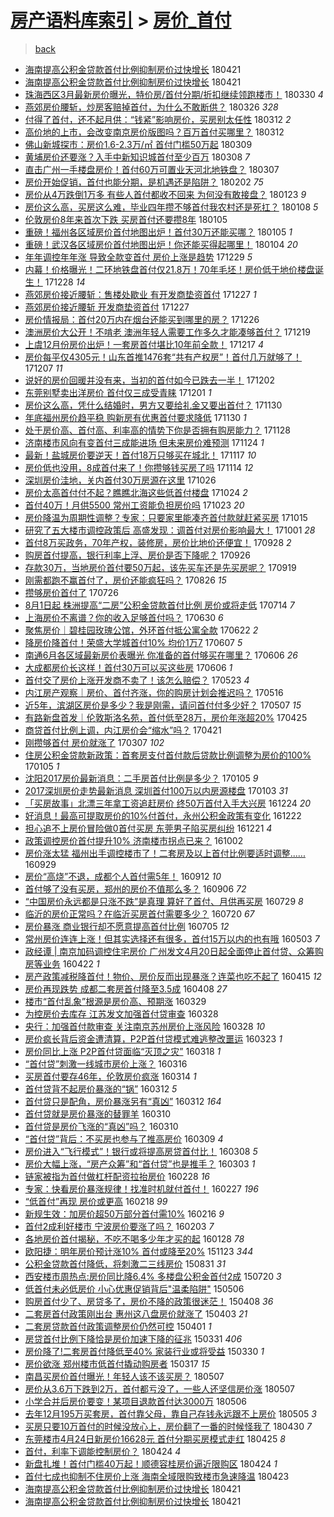 [房产语料库索引](../../README.md)  > [房价_首付](房价_首付.md)
====
> [back](../README.md)

- [海南提高公积金贷款首付比例抑制房价过快增长](http://jkwz.applinzi.com/ittc/7094374146521957386.html#%E6%B5%B7%E5%8D%97%E6%8F%90%E9%AB%98%E5%85%AC%E7%A7%AF%E9%87%91%E8%B4%B7%E6%AC%BE%E9%A6%96%E4%BB%98%E6%AF%94%E4%BE%8B%E6%8A%91%E5%88%B6%E6%88%BF%E4%BB%B7%E8%BF%87%E5%BF%AB%E5%A2%9E%E9%95%BF) 180421  
- [海南提高公积金贷款首付比例抑制房价过快增长](http://jkwz.applinzi.com/ittc/7094337103041397766.html#%E6%B5%B7%E5%8D%97%E6%8F%90%E9%AB%98%E5%85%AC%E7%A7%AF%E9%87%91%E8%B4%B7%E6%AC%BE%E9%A6%96%E4%BB%98%E6%AF%94%E4%BE%8B%E6%8A%91%E5%88%B6%E6%88%BF%E4%BB%B7%E8%BF%87%E5%BF%AB%E5%A2%9E%E9%95%BF) 180421  
- [珠海西区3月最新房价曝光，特价房/首付分期/折扣继续领跑楼市！](http://jkwz.applinzi.com/ittc/7086250944230851590.html#%E7%8F%A0%E6%B5%B7%E8%A5%BF%E5%8C%BA3%E6%9C%88%E6%9C%80%E6%96%B0%E6%88%BF%E4%BB%B7%E6%9B%9D%E5%85%89%EF%BC%8C%E7%89%B9%E4%BB%B7%E6%88%BF%2F%E9%A6%96%E4%BB%98%E5%88%86%E6%9C%9F%2F%E6%8A%98%E6%89%A3%E7%BB%A7%E7%BB%AD%E9%A2%86%E8%B7%91%E6%A5%BC%E5%B8%82%EF%BC%81) 180330 *4* 
- [燕郊房价腰斩，炒房客赔掉首付，为什么不敢断供？](http://jkwz.applinzi.com/ittc/7084853638591939600.html#%E7%87%95%E9%83%8A%E6%88%BF%E4%BB%B7%E8%85%B0%E6%96%A9%EF%BC%8C%E7%82%92%E6%88%BF%E5%AE%A2%E8%B5%94%E6%8E%89%E9%A6%96%E4%BB%98%EF%BC%8C%E4%B8%BA%E4%BB%80%E4%B9%88%E4%B8%8D%E6%95%A2%E6%96%AD%E4%BE%9B%EF%BC%9F) 180326 *328* 
- [付得了首付，还不起月供：“钱紧”影响房价，买房别太任性](http://jkwz.applinzi.com/ittc/7079702403933013002.html#%E4%BB%98%E5%BE%97%E4%BA%86%E9%A6%96%E4%BB%98%EF%BC%8C%E8%BF%98%E4%B8%8D%E8%B5%B7%E6%9C%88%E4%BE%9B%EF%BC%9A%E2%80%9C%E9%92%B1%E7%B4%A7%E2%80%9D%E5%BD%B1%E5%93%8D%E6%88%BF%E4%BB%B7%EF%BC%8C%E4%B9%B0%E6%88%BF%E5%88%AB%E5%A4%AA%E4%BB%BB%E6%80%A7) 180312 *2* 
- [高价地的上市，会改变南京房价版图吗？百万首付买哪里？](http://jkwz.applinzi.com/ittc/7079513801722692625.html#%E9%AB%98%E4%BB%B7%E5%9C%B0%E7%9A%84%E4%B8%8A%E5%B8%82%EF%BC%8C%E4%BC%9A%E6%94%B9%E5%8F%98%E5%8D%97%E4%BA%AC%E6%88%BF%E4%BB%B7%E7%89%88%E5%9B%BE%E5%90%97%EF%BC%9F%E7%99%BE%E4%B8%87%E9%A6%96%E4%BB%98%E4%B9%B0%E5%93%AA%E9%87%8C%EF%BC%9F) 180312  
- [佛山新城探市：房价1.6-2.3万/㎡ 首付门槛50万起](http://jkwz.applinzi.com/ittc/7078492617497379846.html#%E4%BD%9B%E5%B1%B1%E6%96%B0%E5%9F%8E%E6%8E%A2%E5%B8%82%EF%BC%9A%E6%88%BF%E4%BB%B71.6-2.3%E4%B8%87%2F%E3%8E%A1+%E9%A6%96%E4%BB%98%E9%97%A8%E6%A7%9B50%E4%B8%87%E8%B5%B7) 180309  
- [黄埔房价还要涨？入手中新知识城首付至少百万](http://jkwz.applinzi.com/ittc/7078121433073189905.html#%E9%BB%84%E5%9F%94%E6%88%BF%E4%BB%B7%E8%BF%98%E8%A6%81%E6%B6%A8%EF%BC%9F%E5%85%A5%E6%89%8B%E4%B8%AD%E6%96%B0%E7%9F%A5%E8%AF%86%E5%9F%8E%E9%A6%96%E4%BB%98%E8%87%B3%E5%B0%91%E7%99%BE%E4%B8%87) 180308 *7* 
- [直击广州一手楼盘房价！首付60万可置业天河北地铁盘？](http://jkwz.applinzi.com/ittc/7077632818278827015.html#%E7%9B%B4%E5%87%BB%E5%B9%BF%E5%B7%9E%E4%B8%80%E6%89%8B%E6%A5%BC%E7%9B%98%E6%88%BF%E4%BB%B7%EF%BC%81%E9%A6%96%E4%BB%9860%E4%B8%87%E5%8F%AF%E7%BD%AE%E4%B8%9A%E5%A4%A9%E6%B2%B3%E5%8C%97%E5%9C%B0%E9%93%81%E7%9B%98%EF%BC%9F) 180307  
- [房价开始促销，首付也能分期，是机遇还是陷阱？](http://jkwz.applinzi.com/ittc/7065428419569779723.html#%E6%88%BF%E4%BB%B7%E5%BC%80%E5%A7%8B%E4%BF%83%E9%94%80%EF%BC%8C%E9%A6%96%E4%BB%98%E4%B9%9F%E8%83%BD%E5%88%86%E6%9C%9F%EF%BC%8C%E6%98%AF%E6%9C%BA%E9%81%87%E8%BF%98%E6%98%AF%E9%99%B7%E9%98%B1%EF%BC%9F) 180202 *75* 
- [房价从4万跌倒1万多 有些人首付都收不回来 为何没有敢接盘？](http://jkwz.applinzi.com/ittc/7061697831696335878.html#%E6%88%BF%E4%BB%B7%E4%BB%8E4%E4%B8%87%E8%B7%8C%E5%80%921%E4%B8%87%E5%A4%9A+%E6%9C%89%E4%BA%9B%E4%BA%BA%E9%A6%96%E4%BB%98%E9%83%BD%E6%94%B6%E4%B8%8D%E5%9B%9E%E6%9D%A5+%E4%B8%BA%E4%BD%95%E6%B2%A1%E6%9C%89%E6%95%A2%E6%8E%A5%E7%9B%98%EF%BC%9F) 180123 *9* 
- [房价这么高，买房这么难，毕业四年攒不够首付我农村还是死扛？](http://jkwz.applinzi.com/ittc/7055956535652385799.html#%E6%88%BF%E4%BB%B7%E8%BF%99%E4%B9%88%E9%AB%98%EF%BC%8C%E4%B9%B0%E6%88%BF%E8%BF%99%E4%B9%88%E9%9A%BE%EF%BC%8C%E6%AF%95%E4%B8%9A%E5%9B%9B%E5%B9%B4%E6%94%92%E4%B8%8D%E5%A4%9F%E9%A6%96%E4%BB%98%E6%88%91%E5%86%9C%E6%9D%91%E8%BF%98%E6%98%AF%E6%AD%BB%E6%89%9B%EF%BC%9F) 180108 *5* 
- [伦敦房价8年来首次下跌 买房首付还要攒8年](http://jkwz.applinzi.com/ittc/7055143175729972234.html#%E4%BC%A6%E6%95%A6%E6%88%BF%E4%BB%B78%E5%B9%B4%E6%9D%A5%E9%A6%96%E6%AC%A1%E4%B8%8B%E8%B7%8C+%E4%B9%B0%E6%88%BF%E9%A6%96%E4%BB%98%E8%BF%98%E8%A6%81%E6%94%928%E5%B9%B4) 180105  
- [重磅！福州各区域房价首付地图出炉！首付30万还能买哪？](http://jkwz.applinzi.com/ittc/7055016900122133521.html#%E9%87%8D%E7%A3%85%EF%BC%81%E7%A6%8F%E5%B7%9E%E5%90%84%E5%8C%BA%E5%9F%9F%E6%88%BF%E4%BB%B7%E9%A6%96%E4%BB%98%E5%9C%B0%E5%9B%BE%E5%87%BA%E7%82%89%EF%BC%81%E9%A6%96%E4%BB%9830%E4%B8%87%E8%BF%98%E8%83%BD%E4%B9%B0%E5%93%AA%EF%BC%9F) 180105 *1* 
- [重磅！武汉各区域房价首付地图出炉！你还能买得起哪里！](http://jkwz.applinzi.com/ittc/7054633465956271121.html#%E9%87%8D%E7%A3%85%EF%BC%81%E6%AD%A6%E6%B1%89%E5%90%84%E5%8C%BA%E5%9F%9F%E6%88%BF%E4%BB%B7%E9%A6%96%E4%BB%98%E5%9C%B0%E5%9B%BE%E5%87%BA%E7%82%89%EF%BC%81%E4%BD%A0%E8%BF%98%E8%83%BD%E4%B9%B0%E5%BE%97%E8%B5%B7%E5%93%AA%E9%87%8C%EF%BC%81) 180104 *20* 
- [年年调控年年涨 导致全款变首付 房价上涨是趋势](http://jkwz.applinzi.com/ittc/7052617844267680785.html#%E5%B9%B4%E5%B9%B4%E8%B0%83%E6%8E%A7%E5%B9%B4%E5%B9%B4%E6%B6%A8+%E5%AF%BC%E8%87%B4%E5%85%A8%E6%AC%BE%E5%8F%98%E9%A6%96%E4%BB%98+%E6%88%BF%E4%BB%B7%E4%B8%8A%E6%B6%A8%E6%98%AF%E8%B6%8B%E5%8A%BF) 171229 *5* 
- [内幕！价格曝光！二环地铁盘首付仅21.8万！70年毛坯！房价低于地价楼盘诞生！](http://jkwz.applinzi.com/ittc/7052168316418786321.html#%E5%86%85%E5%B9%95%EF%BC%81%E4%BB%B7%E6%A0%BC%E6%9B%9D%E5%85%89%EF%BC%81%E4%BA%8C%E7%8E%AF%E5%9C%B0%E9%93%81%E7%9B%98%E9%A6%96%E4%BB%98%E4%BB%8521.8%E4%B8%87%EF%BC%8170%E5%B9%B4%E6%AF%9B%E5%9D%AF%EF%BC%81%E6%88%BF%E4%BB%B7%E4%BD%8E%E4%BA%8E%E5%9C%B0%E4%BB%B7%E6%A5%BC%E7%9B%98%E8%AF%9E%E7%94%9F%EF%BC%81) 171228 *14* 
- [燕郊房价接近腰斩：售楼处歇业 有开发商垫资首付](http://jkwz.applinzi.com/ittc/7051823747185509393.html#%E7%87%95%E9%83%8A%E6%88%BF%E4%BB%B7%E6%8E%A5%E8%BF%91%E8%85%B0%E6%96%A9%EF%BC%9A%E5%94%AE%E6%A5%BC%E5%A4%84%E6%AD%87%E4%B8%9A+%E6%9C%89%E5%BC%80%E5%8F%91%E5%95%86%E5%9E%AB%E8%B5%84%E9%A6%96%E4%BB%98) 171227 *1* 
- [燕郊房价接近腰斩 开发商垫资首付](http://jkwz.applinzi.com/ittc/7051704054273541136.html#%E7%87%95%E9%83%8A%E6%88%BF%E4%BB%B7%E6%8E%A5%E8%BF%91%E8%85%B0%E6%96%A9+%E5%BC%80%E5%8F%91%E5%95%86%E5%9E%AB%E8%B5%84%E9%A6%96%E4%BB%98) 171227  
- [房价情报局：首付20万内在烟台还能买到哪里的房？](http://jkwz.applinzi.com/ittc/7051414521841730576.html#%E6%88%BF%E4%BB%B7%E6%83%85%E6%8A%A5%E5%B1%80%EF%BC%9A%E9%A6%96%E4%BB%9820%E4%B8%87%E5%86%85%E5%9C%A8%E7%83%9F%E5%8F%B0%E8%BF%98%E8%83%BD%E4%B9%B0%E5%88%B0%E5%93%AA%E9%87%8C%E7%9A%84%E6%88%BF%EF%BC%9F) 171226  
- [澳洲房价大公开！不啃老 澳洲年轻人需要工作多久才能凑够首付？](http://jkwz.applinzi.com/ittc/7048787611643020304.html#%E6%BE%B3%E6%B4%B2%E6%88%BF%E4%BB%B7%E5%A4%A7%E5%85%AC%E5%BC%80%EF%BC%81%E4%B8%8D%E5%95%83%E8%80%81+%E6%BE%B3%E6%B4%B2%E5%B9%B4%E8%BD%BB%E4%BA%BA%E9%9C%80%E8%A6%81%E5%B7%A5%E4%BD%9C%E5%A4%9A%E4%B9%85%E6%89%8D%E8%83%BD%E5%87%91%E5%A4%9F%E9%A6%96%E4%BB%98%EF%BC%9F) 171219  
- [上虞12月份房价出炉！一套房首付堪比10年前全款！](http://jkwz.applinzi.com/ittc/7047980050551407633.html#%E4%B8%8A%E8%99%9E12%E6%9C%88%E4%BB%BD%E6%88%BF%E4%BB%B7%E5%87%BA%E7%82%89%EF%BC%81%E4%B8%80%E5%A5%97%E6%88%BF%E9%A6%96%E4%BB%98%E5%A0%AA%E6%AF%9410%E5%B9%B4%E5%89%8D%E5%85%A8%E6%AC%BE%EF%BC%81) 171217 *4* 
- [房价每平仅4305元！山东首推1476套“共有产权房”！首付几万就够了！](http://jkwz.applinzi.com/ittc/7044281067366777873.html#%E6%88%BF%E4%BB%B7%E6%AF%8F%E5%B9%B3%E4%BB%854305%E5%85%83%EF%BC%81%E5%B1%B1%E4%B8%9C%E9%A6%96%E6%8E%A81476%E5%A5%97%E2%80%9C%E5%85%B1%E6%9C%89%E4%BA%A7%E6%9D%83%E6%88%BF%E2%80%9D%EF%BC%81%E9%A6%96%E4%BB%98%E5%87%A0%E4%B8%87%E5%B0%B1%E5%A4%9F%E4%BA%86%EF%BC%81) 171207 *11* 
- [说好的房价回暖并没有来，当初的首付如今已跌去一半！](http://jkwz.applinzi.com/ittc/7042539379828982801.html#%E8%AF%B4%E5%A5%BD%E7%9A%84%E6%88%BF%E4%BB%B7%E5%9B%9E%E6%9A%96%E5%B9%B6%E6%B2%A1%E6%9C%89%E6%9D%A5%EF%BC%8C%E5%BD%93%E5%88%9D%E7%9A%84%E9%A6%96%E4%BB%98%E5%A6%82%E4%BB%8A%E5%B7%B2%E8%B7%8C%E5%8E%BB%E4%B8%80%E5%8D%8A%EF%BC%81) 171202  
- [东莞别墅卖出洋房价 首付仅三成受青睐](http://jkwz.applinzi.com/ittc/7042015570763973649.html#%E4%B8%9C%E8%8E%9E%E5%88%AB%E5%A2%85%E5%8D%96%E5%87%BA%E6%B4%8B%E6%88%BF%E4%BB%B7+%E9%A6%96%E4%BB%98%E4%BB%85%E4%B8%89%E6%88%90%E5%8F%97%E9%9D%92%E7%9D%90) 171201 *1* 
- [房价这么高，凭什么结婚时，男方又要给礼金又要出首付？](http://jkwz.applinzi.com/ittc/7041002046185014288.html#%E6%88%BF%E4%BB%B7%E8%BF%99%E4%B9%88%E9%AB%98%EF%BC%8C%E5%87%AD%E4%BB%80%E4%B9%88%E7%BB%93%E5%A9%9A%E6%97%B6%EF%BC%8C%E7%94%B7%E6%96%B9%E5%8F%88%E8%A6%81%E7%BB%99%E7%A4%BC%E9%87%91%E5%8F%88%E8%A6%81%E5%87%BA%E9%A6%96%E4%BB%98%EF%BC%9F) 171130  
- [年底福州房价趋平稳 购新房有优惠首付要求降低](http://jkwz.applinzi.com/ittc/7041650605095912464.html#%E5%B9%B4%E5%BA%95%E7%A6%8F%E5%B7%9E%E6%88%BF%E4%BB%B7%E8%B6%8B%E5%B9%B3%E7%A8%B3+%E8%B4%AD%E6%96%B0%E6%88%BF%E6%9C%89%E4%BC%98%E6%83%A0%E9%A6%96%E4%BB%98%E8%A6%81%E6%B1%82%E9%99%8D%E4%BD%8E) 171130 *1* 
- [处于房价高、首付高、利率高的情势下你是否拥有购房能力？](http://jkwz.applinzi.com/ittc/7040968190673290257.html#%E5%A4%84%E4%BA%8E%E6%88%BF%E4%BB%B7%E9%AB%98%E3%80%81%E9%A6%96%E4%BB%98%E9%AB%98%E3%80%81%E5%88%A9%E7%8E%87%E9%AB%98%E7%9A%84%E6%83%85%E5%8A%BF%E4%B8%8B%E4%BD%A0%E6%98%AF%E5%90%A6%E6%8B%A5%E6%9C%89%E8%B4%AD%E6%88%BF%E8%83%BD%E5%8A%9B%EF%BC%9F) 171128  
- [济南楼市风向有变首付三成能进场 但未来房价难预测](http://jkwz.applinzi.com/ittc/7039448086353544209.html#%E6%B5%8E%E5%8D%97%E6%A5%BC%E5%B8%82%E9%A3%8E%E5%90%91%E6%9C%89%E5%8F%98%E9%A6%96%E4%BB%98%E4%B8%89%E6%88%90%E8%83%BD%E8%BF%9B%E5%9C%BA+%E4%BD%86%E6%9C%AA%E6%9D%A5%E6%88%BF%E4%BB%B7%E9%9A%BE%E9%A2%84%E6%B5%8B) 171124 *1* 
- [最新！盐城房价要逆天！首付18万只够买在城北！](http://jkwz.applinzi.com/ittc/7037039588751705104.html#%E6%9C%80%E6%96%B0%EF%BC%81%E7%9B%90%E5%9F%8E%E6%88%BF%E4%BB%B7%E8%A6%81%E9%80%86%E5%A4%A9%EF%BC%81%E9%A6%96%E4%BB%9818%E4%B8%87%E5%8F%AA%E5%A4%9F%E4%B9%B0%E5%9C%A8%E5%9F%8E%E5%8C%97%EF%BC%81) 171117 *10* 
- [房价低也没用，8成首付来了！你攒够钱买房了吗](http://jkwz.applinzi.com/ittc/7035772956549055505.html#%E6%88%BF%E4%BB%B7%E4%BD%8E%E4%B9%9F%E6%B2%A1%E7%94%A8%EF%BC%8C8%E6%88%90%E9%A6%96%E4%BB%98%E6%9D%A5%E4%BA%86%EF%BC%81%E4%BD%A0%E6%94%92%E5%A4%9F%E9%92%B1%E4%B9%B0%E6%88%BF%E4%BA%86%E5%90%97) 171114 *12* 
- [深圳房价洼地，关内首付30万房源在这里](http://jkwz.applinzi.com/ittc/7028692030732108816.html#%E6%B7%B1%E5%9C%B3%E6%88%BF%E4%BB%B7%E6%B4%BC%E5%9C%B0%EF%BC%8C%E5%85%B3%E5%86%85%E9%A6%96%E4%BB%9830%E4%B8%87%E6%88%BF%E6%BA%90%E5%9C%A8%E8%BF%99%E9%87%8C) 171026  
- [房价太高首付付不起？瞧瞧北海这些低首付楼盘](http://jkwz.applinzi.com/ittc/7027924708585112592.html#%E6%88%BF%E4%BB%B7%E5%A4%AA%E9%AB%98%E9%A6%96%E4%BB%98%E4%BB%98%E4%B8%8D%E8%B5%B7%EF%BC%9F%E7%9E%A7%E7%9E%A7%E5%8C%97%E6%B5%B7%E8%BF%99%E4%BA%9B%E4%BD%8E%E9%A6%96%E4%BB%98%E6%A5%BC%E7%9B%98) 171024 *2* 
- [首付40万！月供5500 常州工资能负担房价吗](http://jkwz.applinzi.com/ittc/7027649669650449425.html#%E9%A6%96%E4%BB%9840%E4%B8%87%EF%BC%81%E6%9C%88%E4%BE%9B5500+%E5%B8%B8%E5%B7%9E%E5%B7%A5%E8%B5%84%E8%83%BD%E8%B4%9F%E6%8B%85%E6%88%BF%E4%BB%B7%E5%90%97) 171023 *20* 
- [房价降温为周期性调整？专家：只要家里能凑齐首付款就赶紧买房](http://jkwz.applinzi.com/ittc/7024731670954116112.html#%E6%88%BF%E4%BB%B7%E9%99%8D%E6%B8%A9%E4%B8%BA%E5%91%A8%E6%9C%9F%E6%80%A7%E8%B0%83%E6%95%B4%EF%BC%9F%E4%B8%93%E5%AE%B6%EF%BC%9A%E5%8F%AA%E8%A6%81%E5%AE%B6%E9%87%8C%E8%83%BD%E5%87%91%E9%BD%90%E9%A6%96%E4%BB%98%E6%AC%BE%E5%B0%B1%E8%B5%B6%E7%B4%A7%E4%B9%B0%E6%88%BF) 171015  
- [研究了五大楼市调控政策后 高盛发现：调首付对房价影响最大！](http://jkwz.applinzi.com/ittc/7019558334791943184.html#%E7%A0%94%E7%A9%B6%E4%BA%86%E4%BA%94%E5%A4%A7%E6%A5%BC%E5%B8%82%E8%B0%83%E6%8E%A7%E6%94%BF%E7%AD%96%E5%90%8E+%E9%AB%98%E7%9B%9B%E5%8F%91%E7%8E%B0%EF%BC%9A%E8%B0%83%E9%A6%96%E4%BB%98%E5%AF%B9%E6%88%BF%E4%BB%B7%E5%BD%B1%E5%93%8D%E6%9C%80%E5%A4%A7%EF%BC%81) 171001 *28* 
- [首付8万买政务，70年产权，装修房，房价比地价还便宜！](http://jkwz.applinzi.com/ittc/7018508059012498448.html#%E9%A6%96%E4%BB%988%E4%B8%87%E4%B9%B0%E6%94%BF%E5%8A%A1%EF%BC%8C70%E5%B9%B4%E4%BA%A7%E6%9D%83%EF%BC%8C%E8%A3%85%E4%BF%AE%E6%88%BF%EF%BC%8C%E6%88%BF%E4%BB%B7%E6%AF%94%E5%9C%B0%E4%BB%B7%E8%BF%98%E4%BE%BF%E5%AE%9C%EF%BC%81) 170928 *2* 
- [购房首付提高，银行利率上浮、房价是否下降呢？](http://jkwz.applinzi.com/ittc/7017533595332379664.html#%E8%B4%AD%E6%88%BF%E9%A6%96%E4%BB%98%E6%8F%90%E9%AB%98%EF%BC%8C%E9%93%B6%E8%A1%8C%E5%88%A9%E7%8E%87%E4%B8%8A%E6%B5%AE%E3%80%81%E6%88%BF%E4%BB%B7%E6%98%AF%E5%90%A6%E4%B8%8B%E9%99%8D%E5%91%A2%EF%BC%9F) 170926  
- [存款30万，当地房价首付要50万起，该先买车还是先买房呢？](http://jkwz.applinzi.com/ittc/7015123477554791440.html#%E5%AD%98%E6%AC%BE30%E4%B8%87%EF%BC%8C%E5%BD%93%E5%9C%B0%E6%88%BF%E4%BB%B7%E9%A6%96%E4%BB%98%E8%A6%8150%E4%B8%87%E8%B5%B7%EF%BC%8C%E8%AF%A5%E5%85%88%E4%B9%B0%E8%BD%A6%E8%BF%98%E6%98%AF%E5%85%88%E4%B9%B0%E6%88%BF%E5%91%A2%EF%BC%9F) 170919  
- [刚需都跑不赢首付了，房价还能疯狂吗？](http://jkwz.applinzi.com/ittc/7006244247114875920.html#%E5%88%9A%E9%9C%80%E9%83%BD%E8%B7%91%E4%B8%8D%E8%B5%A2%E9%A6%96%E4%BB%98%E4%BA%86%EF%BC%8C%E6%88%BF%E4%BB%B7%E8%BF%98%E8%83%BD%E7%96%AF%E7%8B%82%E5%90%97%EF%BC%9F) 170826 *15* 
- [攒够房价首付了](http://jkwz.applinzi.com/ittc/6994570600176419857.html#%E6%94%92%E5%A4%9F%E6%88%BF%E4%BB%B7%E9%A6%96%E4%BB%98%E4%BA%86) 170726  
- [8月1日起 株洲提高“二房”公积金贷款首付比例 房价或将走低](http://jkwz.applinzi.com/ittc/6990076211894944785.html#8%E6%9C%881%E6%97%A5%E8%B5%B7+%E6%A0%AA%E6%B4%B2%E6%8F%90%E9%AB%98%E2%80%9C%E4%BA%8C%E6%88%BF%E2%80%9D%E5%85%AC%E7%A7%AF%E9%87%91%E8%B4%B7%E6%AC%BE%E9%A6%96%E4%BB%98%E6%AF%94%E4%BE%8B+%E6%88%BF%E4%BB%B7%E6%88%96%E5%B0%86%E8%B5%B0%E4%BD%8E) 170714 *7* 
- [上海房价不离谱？你的收入足够首付吗？](http://jkwz.applinzi.com/ittc/6984887326726423557.html#%E4%B8%8A%E6%B5%B7%E6%88%BF%E4%BB%B7%E4%B8%8D%E7%A6%BB%E8%B0%B1%EF%BC%9F%E4%BD%A0%E7%9A%84%E6%94%B6%E5%85%A5%E8%B6%B3%E5%A4%9F%E9%A6%96%E4%BB%98%E5%90%97%EF%BC%9F) 170630 *6* 
- [聚焦房价｜碧桂园玫瑰公馆，外环首付抵公寓全款](http://jkwz.applinzi.com/ittc/6982079770224231428.html#%E8%81%9A%E7%84%A6%E6%88%BF%E4%BB%B7%EF%BD%9C%E7%A2%A7%E6%A1%82%E5%9B%AD%E7%8E%AB%E7%91%B0%E5%85%AC%E9%A6%86%EF%BC%8C%E5%A4%96%E7%8E%AF%E9%A6%96%E4%BB%98%E6%8A%B5%E5%85%AC%E5%AF%93%E5%85%A8%E6%AC%BE) 170622 *2* 
- [降房价降首付！荣盛大学城首付10% 均价1万7](http://jkwz.applinzi.com/ittc/6976208233885598725.html#%E9%99%8D%E6%88%BF%E4%BB%B7%E9%99%8D%E9%A6%96%E4%BB%98%EF%BC%81%E8%8D%A3%E7%9B%9B%E5%A4%A7%E5%AD%A6%E5%9F%8E%E9%A6%96%E4%BB%9810%25+%E5%9D%87%E4%BB%B71%E4%B8%877) 170607 *5* 
- [南通6月各区域最新房价表曝光 你准备的首付够买在哪里？](http://jkwz.applinzi.com/ittc/6976090219232101381.html#%E5%8D%97%E9%80%9A6%E6%9C%88%E5%90%84%E5%8C%BA%E5%9F%9F%E6%9C%80%E6%96%B0%E6%88%BF%E4%BB%B7%E8%A1%A8%E6%9B%9D%E5%85%89+%E4%BD%A0%E5%87%86%E5%A4%87%E7%9A%84%E9%A6%96%E4%BB%98%E5%A4%9F%E4%B9%B0%E5%9C%A8%E5%93%AA%E9%87%8C%EF%BC%9F) 170606 *26* 
- [大成都房价长这样！首付30万可以买这些房](http://jkwz.applinzi.com/ittc/6976022213235835909.html#%E5%A4%A7%E6%88%90%E9%83%BD%E6%88%BF%E4%BB%B7%E9%95%BF%E8%BF%99%E6%A0%B7%EF%BC%81%E9%A6%96%E4%BB%9830%E4%B8%87%E5%8F%AF%E4%BB%A5%E4%B9%B0%E8%BF%99%E4%BA%9B%E6%88%BF) 170606 *1* 
- [首付交了房价上涨开发商不卖了！该怎么赔偿？](http://jkwz.applinzi.com/ittc/6970925757776790533.html#%E9%A6%96%E4%BB%98%E4%BA%A4%E4%BA%86%E6%88%BF%E4%BB%B7%E4%B8%8A%E6%B6%A8%E5%BC%80%E5%8F%91%E5%95%86%E4%B8%8D%E5%8D%96%E4%BA%86%EF%BC%81%E8%AF%A5%E6%80%8E%E4%B9%88%E8%B5%94%E5%81%BF%EF%BC%9F) 170523 *4* 
- [内江房产观察｜房价、首付齐涨，你的购房计划会推迟吗？](http://jkwz.applinzi.com/ittc/6968197928878343172.html#%E5%86%85%E6%B1%9F%E6%88%BF%E4%BA%A7%E8%A7%82%E5%AF%9F%EF%BD%9C%E6%88%BF%E4%BB%B7%E3%80%81%E9%A6%96%E4%BB%98%E9%BD%90%E6%B6%A8%EF%BC%8C%E4%BD%A0%E7%9A%84%E8%B4%AD%E6%88%BF%E8%AE%A1%E5%88%92%E4%BC%9A%E6%8E%A8%E8%BF%9F%E5%90%97%EF%BC%9F) 170516  
- [近5年，滨湖区房价是多少？我是刚需，请问首付付多少好？](http://jkwz.applinzi.com/ittc/6965042837384070149.html#%E8%BF%915%E5%B9%B4%EF%BC%8C%E6%BB%A8%E6%B9%96%E5%8C%BA%E6%88%BF%E4%BB%B7%E6%98%AF%E5%A4%9A%E5%B0%91%EF%BC%9F%E6%88%91%E6%98%AF%E5%88%9A%E9%9C%80%EF%BC%8C%E8%AF%B7%E9%97%AE%E9%A6%96%E4%BB%98%E4%BB%98%E5%A4%9A%E5%B0%91%E5%A5%BD%EF%BC%9F) 170507 *15* 
- [有路新盘首发｜伦敦斯洛名苑，首付低至28万，房价年涨超20%](http://jkwz.applinzi.com/ittc/6960456583778665477.html#%E6%9C%89%E8%B7%AF%E6%96%B0%E7%9B%98%E9%A6%96%E5%8F%91%EF%BD%9C%E4%BC%A6%E6%95%A6%E6%96%AF%E6%B4%9B%E5%90%8D%E8%8B%91%EF%BC%8C%E9%A6%96%E4%BB%98%E4%BD%8E%E8%87%B328%E4%B8%87%EF%BC%8C%E6%88%BF%E4%BB%B7%E5%B9%B4%E6%B6%A8%E8%B6%8520%25) 170425  
- [商贷首付比例上调，内江房价会“缩水”吗？](http://jkwz.applinzi.com/ittc/6958913163734025220.html#%E5%95%86%E8%B4%B7%E9%A6%96%E4%BB%98%E6%AF%94%E4%BE%8B%E4%B8%8A%E8%B0%83%EF%BC%8C%E5%86%85%E6%B1%9F%E6%88%BF%E4%BB%B7%E4%BC%9A%E2%80%9C%E7%BC%A9%E6%B0%B4%E2%80%9D%E5%90%97%EF%BC%9F) 170421  
- [刚攒够首付 房价就涨了](http://jkwz.applinzi.com/ittc/6942321370909377541.html#%E5%88%9A%E6%94%92%E5%A4%9F%E9%A6%96%E4%BB%98+%E6%88%BF%E4%BB%B7%E5%B0%B1%E6%B6%A8%E4%BA%86) 170307 *102* 
- [住房公积金贷款新政策：首套房支付首付款后贷款比例调整为房价的100%](http://jkwz.applinzi.com/ittc/6919767843423126533.html#%E4%BD%8F%E6%88%BF%E5%85%AC%E7%A7%AF%E9%87%91%E8%B4%B7%E6%AC%BE%E6%96%B0%E6%94%BF%E7%AD%96%EF%BC%9A%E9%A6%96%E5%A5%97%E6%88%BF%E6%94%AF%E4%BB%98%E9%A6%96%E4%BB%98%E6%AC%BE%E5%90%8E%E8%B4%B7%E6%AC%BE%E6%AF%94%E4%BE%8B%E8%B0%83%E6%95%B4%E4%B8%BA%E6%88%BF%E4%BB%B7%E7%9A%84100%25) 170105 *1* 
- [沈阳2017房价最新消息：二手房首付比例是多少？](http://jkwz.applinzi.com/ittc/6919702839525114885.html#%E6%B2%88%E9%98%B32017%E6%88%BF%E4%BB%B7%E6%9C%80%E6%96%B0%E6%B6%88%E6%81%AF%EF%BC%9A%E4%BA%8C%E6%89%8B%E6%88%BF%E9%A6%96%E4%BB%98%E6%AF%94%E4%BE%8B%E6%98%AF%E5%A4%9A%E5%B0%91%EF%BC%9F) 170105 *9* 
- [2017深圳房价走势最新消息 深圳首付100万以内房源楼盘](http://jkwz.applinzi.com/ittc/6918839944062960644.html#2017%E6%B7%B1%E5%9C%B3%E6%88%BF%E4%BB%B7%E8%B5%B0%E5%8A%BF%E6%9C%80%E6%96%B0%E6%B6%88%E6%81%AF+%E6%B7%B1%E5%9C%B3%E9%A6%96%E4%BB%98100%E4%B8%87%E4%BB%A5%E5%86%85%E6%88%BF%E6%BA%90%E6%A5%BC%E7%9B%98) 170103 *31* 
- [「买房故事」北漂三年拿工资追赶房价 终50万首付入手大兴房](http://jkwz.applinzi.com/ittc/6915262168428971013.html#%E3%80%8C%E4%B9%B0%E6%88%BF%E6%95%85%E4%BA%8B%E3%80%8D%E5%8C%97%E6%BC%82%E4%B8%89%E5%B9%B4%E6%8B%BF%E5%B7%A5%E8%B5%84%E8%BF%BD%E8%B5%B6%E6%88%BF%E4%BB%B7+%E7%BB%8850%E4%B8%87%E9%A6%96%E4%BB%98%E5%85%A5%E6%89%8B%E5%A4%A7%E5%85%B4%E6%88%BF) 161224 *20* 
- [好消息！最高可提取房价的10%付首付，永州公积金政策有变化](http://jkwz.applinzi.com/ittc/6914563652899570693.html#%E5%A5%BD%E6%B6%88%E6%81%AF%EF%BC%81%E6%9C%80%E9%AB%98%E5%8F%AF%E6%8F%90%E5%8F%96%E6%88%BF%E4%BB%B7%E7%9A%8410%25%E4%BB%98%E9%A6%96%E4%BB%98%EF%BC%8C%E6%B0%B8%E5%B7%9E%E5%85%AC%E7%A7%AF%E9%87%91%E6%94%BF%E7%AD%96%E6%9C%89%E5%8F%98%E5%8C%96) 161222  
- [担心追不上房价冒险做0首付买房 东莞男子陷买房纠纷](http://jkwz.applinzi.com/ittc/6914029710387708932.html#%E6%8B%85%E5%BF%83%E8%BF%BD%E4%B8%8D%E4%B8%8A%E6%88%BF%E4%BB%B7%E5%86%92%E9%99%A9%E5%81%9A0%E9%A6%96%E4%BB%98%E4%B9%B0%E6%88%BF+%E4%B8%9C%E8%8E%9E%E7%94%B7%E5%AD%90%E9%99%B7%E4%B9%B0%E6%88%BF%E7%BA%A0%E7%BA%B7) 161221 *4* 
- [政策调控房价首付提升10% 济南楼市拐点已来？](http://jkwz.applinzi.com/ittc/6884541618081760261.html#%E6%94%BF%E7%AD%96%E8%B0%83%E6%8E%A7%E6%88%BF%E4%BB%B7%E9%A6%96%E4%BB%98%E6%8F%90%E5%8D%8710%25+%E6%B5%8E%E5%8D%97%E6%A5%BC%E5%B8%82%E6%8B%90%E7%82%B9%E5%B7%B2%E6%9D%A5%EF%BC%9F) 161002  
- [房价涨太猛 福州出手调控楼市了！二套房及以上首付比例要适时调整......](http://jkwz.applinzi.com/ittc/6883322965600502789.html#%E6%88%BF%E4%BB%B7%E6%B6%A8%E5%A4%AA%E7%8C%9B+%E7%A6%8F%E5%B7%9E%E5%87%BA%E6%89%8B%E8%B0%83%E6%8E%A7%E6%A5%BC%E5%B8%82%E4%BA%86%EF%BC%81%E4%BA%8C%E5%A5%97%E6%88%BF%E5%8F%8A%E4%BB%A5%E4%B8%8A%E9%A6%96%E4%BB%98%E6%AF%94%E4%BE%8B%E8%A6%81%E9%80%82%E6%97%B6%E8%B0%83%E6%95%B4......) 160929  
- [房价“高烧”不退，成都个人首付需5年！](http://jkwz.applinzi.com/ittc/6876898406450070533.html#%E6%88%BF%E4%BB%B7%E2%80%9C%E9%AB%98%E7%83%A7%E2%80%9D%E4%B8%8D%E9%80%80%EF%BC%8C%E6%88%90%E9%83%BD%E4%B8%AA%E4%BA%BA%E9%A6%96%E4%BB%98%E9%9C%805%E5%B9%B4%EF%BC%81) 160912 *10* 
- [首付够了没有买房，郑州的房价不值那么多？](http://jkwz.applinzi.com/ittc/6874810763985814532.html#%E9%A6%96%E4%BB%98%E5%A4%9F%E4%BA%86%E6%B2%A1%E6%9C%89%E4%B9%B0%E6%88%BF%EF%BC%8C%E9%83%91%E5%B7%9E%E7%9A%84%E6%88%BF%E4%BB%B7%E4%B8%8D%E5%80%BC%E9%82%A3%E4%B9%88%E5%A4%9A%EF%BC%9F) 160906 *72* 
- [“中国房价永远都是只涨不跌”是真理 算好了首付、月供再买房](http://jkwz.applinzi.com/ittc/6859965940841841669.html#%E2%80%9C%E4%B8%AD%E5%9B%BD%E6%88%BF%E4%BB%B7%E6%B0%B8%E8%BF%9C%E9%83%BD%E6%98%AF%E5%8F%AA%E6%B6%A8%E4%B8%8D%E8%B7%8C%E2%80%9D%E6%98%AF%E7%9C%9F%E7%90%86+%E7%AE%97%E5%A5%BD%E4%BA%86%E9%A6%96%E4%BB%98%E3%80%81%E6%9C%88%E4%BE%9B%E5%86%8D%E4%B9%B0%E6%88%BF) 160729 *8* 
- [临沂的房价正常吗？在临沂买房首付需要多少？](http://jkwz.applinzi.com/ittc/6856987659720983557.html#%E4%B8%B4%E6%B2%82%E7%9A%84%E6%88%BF%E4%BB%B7%E6%AD%A3%E5%B8%B8%E5%90%97%EF%BC%9F%E5%9C%A8%E4%B8%B4%E6%B2%82%E4%B9%B0%E6%88%BF%E9%A6%96%E4%BB%98%E9%9C%80%E8%A6%81%E5%A4%9A%E5%B0%91%EF%BC%9F) 160720 *67* 
- [房价暴涨 商业银行却不愿意提高首付比例](http://jkwz.applinzi.com/ittc/6851318854432850949.html#%E6%88%BF%E4%BB%B7%E6%9A%B4%E6%B6%A8+%E5%95%86%E4%B8%9A%E9%93%B6%E8%A1%8C%E5%8D%B4%E4%B8%8D%E6%84%BF%E6%84%8F%E6%8F%90%E9%AB%98%E9%A6%96%E4%BB%98%E6%AF%94%E4%BE%8B) 160705 *12* 
- [常州房价连连上涨！但其实选择还有很多，首付15万以内的也有哦](http://jkwz.applinzi.com/ittc/6827905031843873797.html#%E5%B8%B8%E5%B7%9E%E6%88%BF%E4%BB%B7%E8%BF%9E%E8%BF%9E%E4%B8%8A%E6%B6%A8%EF%BC%81%E4%BD%86%E5%85%B6%E5%AE%9E%E9%80%89%E6%8B%A9%E8%BF%98%E6%9C%89%E5%BE%88%E5%A4%9A%EF%BC%8C%E9%A6%96%E4%BB%9815%E4%B8%87%E4%BB%A5%E5%86%85%E7%9A%84%E4%B9%9F%E6%9C%89%E5%93%A6) 160503 *7* 
- [政经谭 | 南京加码调控住宅房价 广州发文4月20日起全面停止首付贷、众筹购房等业务](http://jkwz.applinzi.com/ittc/6823714194624873476.html#%E6%94%BF%E7%BB%8F%E8%B0%AD+%7C+%E5%8D%97%E4%BA%AC%E5%8A%A0%E7%A0%81%E8%B0%83%E6%8E%A7%E4%BD%8F%E5%AE%85%E6%88%BF%E4%BB%B7+%E5%B9%BF%E5%B7%9E%E5%8F%91%E6%96%874%E6%9C%8820%E6%97%A5%E8%B5%B7%E5%85%A8%E9%9D%A2%E5%81%9C%E6%AD%A2%E9%A6%96%E4%BB%98%E8%B4%B7%E3%80%81%E4%BC%97%E7%AD%B9%E8%B4%AD%E6%88%BF%E7%AD%89%E4%B8%9A%E5%8A%A1) 160422 *1* 
- [房产政策减税降首付！物价、房价反而出现暴涨？连菜也吃不起了](http://jkwz.applinzi.com/ittc/6821319715389441028.html#%E6%88%BF%E4%BA%A7%E6%94%BF%E7%AD%96%E5%87%8F%E7%A8%8E%E9%99%8D%E9%A6%96%E4%BB%98%EF%BC%81%E7%89%A9%E4%BB%B7%E3%80%81%E6%88%BF%E4%BB%B7%E5%8F%8D%E8%80%8C%E5%87%BA%E7%8E%B0%E6%9A%B4%E6%B6%A8%EF%BC%9F%E8%BF%9E%E8%8F%9C%E4%B9%9F%E5%90%83%E4%B8%8D%E8%B5%B7%E4%BA%86) 160415 *12* 
- [房价再现跌势 成都二套房首付降至3.5成](http://jkwz.applinzi.com/ittc/6818620008938603524.html#%E6%88%BF%E4%BB%B7%E5%86%8D%E7%8E%B0%E8%B7%8C%E5%8A%BF+%E6%88%90%E9%83%BD%E4%BA%8C%E5%A5%97%E6%88%BF%E9%A6%96%E4%BB%98%E9%99%8D%E8%87%B33.5%E6%88%90) 160408 *27* 
- [楼市“首付乱象”根源是房价高、预期涨](http://jkwz.applinzi.com/ittc/6815098976583812101.html#%E6%A5%BC%E5%B8%82%E2%80%9C%E9%A6%96%E4%BB%98%E4%B9%B1%E8%B1%A1%E2%80%9D%E6%A0%B9%E6%BA%90%E6%98%AF%E6%88%BF%E4%BB%B7%E9%AB%98%E3%80%81%E9%A2%84%E6%9C%9F%E6%B6%A8) 160329  
- [为控房价去库存 江苏发文加强首付贷审查](http://jkwz.applinzi.com/ittc/6814694412529435652.html#%E4%B8%BA%E6%8E%A7%E6%88%BF%E4%BB%B7%E5%8E%BB%E5%BA%93%E5%AD%98+%E6%B1%9F%E8%8B%8F%E5%8F%91%E6%96%87%E5%8A%A0%E5%BC%BA%E9%A6%96%E4%BB%98%E8%B4%B7%E5%AE%A1%E6%9F%A5) 160328  
- [央行：加强首付款审查 关注南京苏州房价上涨风险](http://jkwz.applinzi.com/ittc/6814640614800884740.html#%E5%A4%AE%E8%A1%8C%EF%BC%9A%E5%8A%A0%E5%BC%BA%E9%A6%96%E4%BB%98%E6%AC%BE%E5%AE%A1%E6%9F%A5+%E5%85%B3%E6%B3%A8%E5%8D%97%E4%BA%AC%E8%8B%8F%E5%B7%9E%E6%88%BF%E4%BB%B7%E4%B8%8A%E6%B6%A8%E9%A3%8E%E9%99%A9) 160328 *10* 
- [房价疯长背后资金遭清算，P2P首付贷模式难逃整改噩运](http://jkwz.applinzi.com/ittc/6812856849493656581.html#%E6%88%BF%E4%BB%B7%E7%96%AF%E9%95%BF%E8%83%8C%E5%90%8E%E8%B5%84%E9%87%91%E9%81%AD%E6%B8%85%E7%AE%97%EF%BC%8CP2P%E9%A6%96%E4%BB%98%E8%B4%B7%E6%A8%A1%E5%BC%8F%E9%9A%BE%E9%80%83%E6%95%B4%E6%94%B9%E5%99%A9%E8%BF%90) 160323 *1* 
- [房价同比上涨 P2P首付贷面临“灭顶之灾”](http://jkwz.applinzi.com/ittc/6810968691881542660.html#%E6%88%BF%E4%BB%B7%E5%90%8C%E6%AF%94%E4%B8%8A%E6%B6%A8+P2P%E9%A6%96%E4%BB%98%E8%B4%B7%E9%9D%A2%E4%B8%B4%E2%80%9C%E7%81%AD%E9%A1%B6%E4%B9%8B%E7%81%BE%E2%80%9D) 160318 *1* 
- [“首付贷”刺激一线城市房价上涨？](http://jkwz.applinzi.com/ittc/6809466122466231300.html#%E2%80%9C%E9%A6%96%E4%BB%98%E8%B4%B7%E2%80%9D%E5%88%BA%E6%BF%80%E4%B8%80%E7%BA%BF%E5%9F%8E%E5%B8%82%E6%88%BF%E4%BB%B7%E4%B8%8A%E6%B6%A8%EF%BC%9F) 160316  
- [买房首付要存46年，伦敦房价疯涨](http://jkwz.applinzi.com/ittc/6809458565534188548.html#%E4%B9%B0%E6%88%BF%E9%A6%96%E4%BB%98%E8%A6%81%E5%AD%9846%E5%B9%B4%EF%BC%8C%E4%BC%A6%E6%95%A6%E6%88%BF%E4%BB%B7%E7%96%AF%E6%B6%A8) 160314 *1* 
- [首付贷背不起房价暴涨的“锅”](http://jkwz.applinzi.com/ittc/6808663824198534148.html#%E9%A6%96%E4%BB%98%E8%B4%B7%E8%83%8C%E4%B8%8D%E8%B5%B7%E6%88%BF%E4%BB%B7%E6%9A%B4%E6%B6%A8%E7%9A%84%E2%80%9C%E9%94%85%E2%80%9D) 160312 *5* 
- [首付贷只是配角，房价暴涨另有“真凶”](http://jkwz.applinzi.com/ittc/6808634422383346692.html#%E9%A6%96%E4%BB%98%E8%B4%B7%E5%8F%AA%E6%98%AF%E9%85%8D%E8%A7%92%EF%BC%8C%E6%88%BF%E4%BB%B7%E6%9A%B4%E6%B6%A8%E5%8F%A6%E6%9C%89%E2%80%9C%E7%9C%9F%E5%87%B6%E2%80%9D) 160312 *164* 
- [首付贷就是房价暴涨的替罪羊](http://jkwz.applinzi.com/ittc/6807883908221764612.html#%E9%A6%96%E4%BB%98%E8%B4%B7%E5%B0%B1%E6%98%AF%E6%88%BF%E4%BB%B7%E6%9A%B4%E6%B6%A8%E7%9A%84%E6%9B%BF%E7%BD%AA%E7%BE%8A) 160310  
- [首付贷是房价飞涨的“真凶”吗？](http://jkwz.applinzi.com/ittc/6807797279167611909.html#%E9%A6%96%E4%BB%98%E8%B4%B7%E6%98%AF%E6%88%BF%E4%BB%B7%E9%A3%9E%E6%B6%A8%E7%9A%84%E2%80%9C%E7%9C%9F%E5%87%B6%E2%80%9D%E5%90%97%EF%BC%9F) 160310  
- [“首付贷”背后：不买房也参与了推高房价](http://jkwz.applinzi.com/ittc/6807620475412808708.html#%E2%80%9C%E9%A6%96%E4%BB%98%E8%B4%B7%E2%80%9D%E8%83%8C%E5%90%8E%EF%BC%9A%E4%B8%8D%E4%B9%B0%E6%88%BF%E4%B9%9F%E5%8F%82%E4%B8%8E%E4%BA%86%E6%8E%A8%E9%AB%98%E6%88%BF%E4%BB%B7) 160309 *4* 
- [房价进入“飞行模式”！银行或将提高房贷首付比！](http://jkwz.applinzi.com/ittc/6807176625284187141.html#%E6%88%BF%E4%BB%B7%E8%BF%9B%E5%85%A5%E2%80%9C%E9%A3%9E%E8%A1%8C%E6%A8%A1%E5%BC%8F%E2%80%9D%EF%BC%81%E9%93%B6%E8%A1%8C%E6%88%96%E5%B0%86%E6%8F%90%E9%AB%98%E6%88%BF%E8%B4%B7%E9%A6%96%E4%BB%98%E6%AF%94%EF%BC%81) 160308 *5* 
- [房价大幅上涨，“房产众筹”和“首付贷”也是推手？](http://jkwz.applinzi.com/ittc/6805375981707592708.html#%E6%88%BF%E4%BB%B7%E5%A4%A7%E5%B9%85%E4%B8%8A%E6%B6%A8%EF%BC%8C%E2%80%9C%E6%88%BF%E4%BA%A7%E4%BC%97%E7%AD%B9%E2%80%9D%E5%92%8C%E2%80%9C%E9%A6%96%E4%BB%98%E8%B4%B7%E2%80%9D%E4%B9%9F%E6%98%AF%E6%8E%A8%E6%89%8B%EF%BC%9F) 160303 *1* 
- [链家被指为首付做杠杆配资拉抬房价](http://jkwz.applinzi.com/ittc/6803912926628938757.html#%E9%93%BE%E5%AE%B6%E8%A2%AB%E6%8C%87%E4%B8%BA%E9%A6%96%E4%BB%98%E5%81%9A%E6%9D%A0%E6%9D%86%E9%85%8D%E8%B5%84%E6%8B%89%E6%8A%AC%E6%88%BF%E4%BB%B7) 160228 *16* 
- [专家：快看房价暴涨规律！找准时机就付首付！](http://jkwz.applinzi.com/ittc/6803541668250780677.html#%E4%B8%93%E5%AE%B6%EF%BC%9A%E5%BF%AB%E7%9C%8B%E6%88%BF%E4%BB%B7%E6%9A%B4%E6%B6%A8%E8%A7%84%E5%BE%8B%EF%BC%81%E6%89%BE%E5%87%86%E6%97%B6%E6%9C%BA%E5%B0%B1%E4%BB%98%E9%A6%96%E4%BB%98%EF%BC%81) 160227 *196* 
- [“低首付”再现 房价或更高](http://jkwz.applinzi.com/ittc/6800031346432934917.html#%E2%80%9C%E4%BD%8E%E9%A6%96%E4%BB%98%E2%80%9D%E5%86%8D%E7%8E%B0+%E6%88%BF%E4%BB%B7%E6%88%96%E6%9B%B4%E9%AB%98) 160218 *99* 
- [新规生效：加房价超50万部分首付需10%](http://jkwz.applinzi.com/ittc/6799433530551567365.html#%E6%96%B0%E8%A7%84%E7%94%9F%E6%95%88%EF%BC%9A%E5%8A%A0%E6%88%BF%E4%BB%B7%E8%B6%8550%E4%B8%87%E9%83%A8%E5%88%86%E9%A6%96%E4%BB%98%E9%9C%8010%25) 160216 *9* 
- [首付2成利好楼市 宁波房价要涨了吗？](http://jkwz.applinzi.com/ittc/6794543141151572996.html#%E9%A6%96%E4%BB%982%E6%88%90%E5%88%A9%E5%A5%BD%E6%A5%BC%E5%B8%82+%E5%AE%81%E6%B3%A2%E6%88%BF%E4%BB%B7%E8%A6%81%E6%B6%A8%E4%BA%86%E5%90%97%EF%BC%9F) 160203 *7* 
- [各地房价首付揭秘，不吃不喝多少年才买的起](http://jkwz.applinzi.com/ittc/6792468276219216900.html#%E5%90%84%E5%9C%B0%E6%88%BF%E4%BB%B7%E9%A6%96%E4%BB%98%E6%8F%AD%E7%A7%98%EF%BC%8C%E4%B8%8D%E5%90%83%E4%B8%8D%E5%96%9D%E5%A4%9A%E5%B0%91%E5%B9%B4%E6%89%8D%E4%B9%B0%E7%9A%84%E8%B5%B7) 160128 *78* 
- [欧阳捷：明年房价预计涨10% 首付或降至20%](http://jkwz.applinzi.com/ittc/6767992614611846148.html#%E6%AC%A7%E9%98%B3%E6%8D%B7%EF%BC%9A%E6%98%8E%E5%B9%B4%E6%88%BF%E4%BB%B7%E9%A2%84%E8%AE%A1%E6%B6%A810%25+%E9%A6%96%E4%BB%98%E6%88%96%E9%99%8D%E8%87%B320%25) 151123 *344* 
- [公积金贷款首付降低，将刺激二三线房价](http://jkwz.applinzi.com/ittc/6736797839365211140.html#%E5%85%AC%E7%A7%AF%E9%87%91%E8%B4%B7%E6%AC%BE%E9%A6%96%E4%BB%98%E9%99%8D%E4%BD%8E%EF%BC%8C%E5%B0%86%E5%88%BA%E6%BF%80%E4%BA%8C%E4%B8%89%E7%BA%BF%E6%88%BF%E4%BB%B7) 150831 *31* 
- [西安楼市周热点:房价同比降6.4% 多楼盘公积金首付2成](http://jkwz.applinzi.com/ittc/547650615111250130.html#%E8%A5%BF%E5%AE%89%E6%A5%BC%E5%B8%82%E5%91%A8%E7%83%AD%E7%82%B9%3A%E6%88%BF%E4%BB%B7%E5%90%8C%E6%AF%94%E9%99%8D6.4%25+%E5%A4%9A%E6%A5%BC%E7%9B%98%E5%85%AC%E7%A7%AF%E9%87%91%E9%A6%96%E4%BB%982%E6%88%90) 150720 *3* 
- [低首付未必低房价 小心优惠促销背后&quot;温柔陷阱&quot;](http://jkwz.applinzi.com/ittc/547650611404363333.html#%E4%BD%8E%E9%A6%96%E4%BB%98%E6%9C%AA%E5%BF%85%E4%BD%8E%E6%88%BF%E4%BB%B7+%E5%B0%8F%E5%BF%83%E4%BC%98%E6%83%A0%E4%BF%83%E9%94%80%E8%83%8C%E5%90%8E%26quot%3B%E6%B8%A9%E6%9F%94%E9%99%B7%E9%98%B1%26quot%3B) 150506  
- [购房首付少了、房贷多了，房价不降的政策很迷茫！](http://jkwz.applinzi.com/ittc/547650611402543720.html#%E8%B4%AD%E6%88%BF%E9%A6%96%E4%BB%98%E5%B0%91%E4%BA%86%E3%80%81%E6%88%BF%E8%B4%B7%E5%A4%9A%E4%BA%86%EF%BC%8C%E6%88%BF%E4%BB%B7%E4%B8%8D%E9%99%8D%E7%9A%84%E6%94%BF%E7%AD%96%E5%BE%88%E8%BF%B7%E8%8C%AB%EF%BC%81) 150408 *36* 
- [二套房首付政策刚出台 惠州这八盘房价就涨了](http://jkwz.applinzi.com/ittc/547650611403134270.html#%E4%BA%8C%E5%A5%97%E6%88%BF%E9%A6%96%E4%BB%98%E6%94%BF%E7%AD%96%E5%88%9A%E5%87%BA%E5%8F%B0+%E6%83%A0%E5%B7%9E%E8%BF%99%E5%85%AB%E7%9B%98%E6%88%BF%E4%BB%B7%E5%B0%B1%E6%B6%A8%E4%BA%86) 150403 *21* 
- [二套房贷款首付政策调整房价仍然可控](http://jkwz.applinzi.com/ittc/547650611402168142.html#%E4%BA%8C%E5%A5%97%E6%88%BF%E8%B4%B7%E6%AC%BE%E9%A6%96%E4%BB%98%E6%94%BF%E7%AD%96%E8%B0%83%E6%95%B4%E6%88%BF%E4%BB%B7%E4%BB%8D%E7%84%B6%E5%8F%AF%E6%8E%A7) 150401 *1* 
- [房贷首付比例下降恰是房价加速下降的征兆](http://jkwz.applinzi.com/ittc/547650611401355227.html#%E6%88%BF%E8%B4%B7%E9%A6%96%E4%BB%98%E6%AF%94%E4%BE%8B%E4%B8%8B%E9%99%8D%E6%81%B0%E6%98%AF%E6%88%BF%E4%BB%B7%E5%8A%A0%E9%80%9F%E4%B8%8B%E9%99%8D%E7%9A%84%E5%BE%81%E5%85%86) 150331 *406* 
- [房价降了!二套房首付降低至40% 家装行业或将受益](http://jkwz.applinzi.com/ittc/547650611400878084.html#%E6%88%BF%E4%BB%B7%E9%99%8D%E4%BA%86%21%E4%BA%8C%E5%A5%97%E6%88%BF%E9%A6%96%E4%BB%98%E9%99%8D%E4%BD%8E%E8%87%B340%25+%E5%AE%B6%E8%A3%85%E8%A1%8C%E4%B8%9A%E6%88%96%E5%B0%86%E5%8F%97%E7%9B%8A) 150330 *1* 
- [房价欲涨 郑州楼市低首付撬动购房者](http://jkwz.applinzi.com/ittc/547650611398190507.html#%E6%88%BF%E4%BB%B7%E6%AC%B2%E6%B6%A8+%E9%83%91%E5%B7%9E%E6%A5%BC%E5%B8%82%E4%BD%8E%E9%A6%96%E4%BB%98%E6%92%AC%E5%8A%A8%E8%B4%AD%E6%88%BF%E8%80%85) 150317 *15* 
- [南昌买房价首付曝光！年轻人该不该买房？](http://jkwz.applinzi.com/ittc/7100480829706994704.html#%E5%8D%97%E6%98%8C%E4%B9%B0%E6%88%BF%E4%BB%B7%E9%A6%96%E4%BB%98%E6%9B%9D%E5%85%89%EF%BC%81%E5%B9%B4%E8%BD%BB%E4%BA%BA%E8%AF%A5%E4%B8%8D%E8%AF%A5%E4%B9%B0%E6%88%BF%EF%BC%9F) 180507  
- [房价从3.6万下跌到2万，首付都亏没了，一些人还坚信房价涨](http://jkwz.applinzi.com/ittc/7100283732193969158.html#%E6%88%BF%E4%BB%B7%E4%BB%8E3.6%E4%B8%87%E4%B8%8B%E8%B7%8C%E5%88%B02%E4%B8%87%EF%BC%8C%E9%A6%96%E4%BB%98%E9%83%BD%E4%BA%8F%E6%B2%A1%E4%BA%86%EF%BC%8C%E4%B8%80%E4%BA%9B%E4%BA%BA%E8%BF%98%E5%9D%9A%E4%BF%A1%E6%88%BF%E4%BB%B7%E6%B6%A8) 180507  
- [小学合并后房价要变！某项目退款首付达3000万](http://jkwz.applinzi.com/ittc/7099903390018700298.html#%E5%B0%8F%E5%AD%A6%E5%90%88%E5%B9%B6%E5%90%8E%E6%88%BF%E4%BB%B7%E8%A6%81%E5%8F%98%EF%BC%81%E6%9F%90%E9%A1%B9%E7%9B%AE%E9%80%80%E6%AC%BE%E9%A6%96%E4%BB%98%E8%BE%BE3000%E4%B8%87) 180506  
- [去年12月195万买套房，首付靠父母，靠自己存钱永远跟不上房价](http://jkwz.applinzi.com/ittc/7099327331518907399.html#%E5%8E%BB%E5%B9%B412%E6%9C%88195%E4%B8%87%E4%B9%B0%E5%A5%97%E6%88%BF%EF%BC%8C%E9%A6%96%E4%BB%98%E9%9D%A0%E7%88%B6%E6%AF%8D%EF%BC%8C%E9%9D%A0%E8%87%AA%E5%B7%B1%E5%AD%98%E9%92%B1%E6%B0%B8%E8%BF%9C%E8%B7%9F%E4%B8%8D%E4%B8%8A%E6%88%BF%E4%BB%B7) 180505 *3* 
- [买房只要10万首付的时候没放心上，房价翻了一番的时候怪我了](http://jkwz.applinzi.com/ittc/7097449776083895306.html#%E4%B9%B0%E6%88%BF%E5%8F%AA%E8%A6%8110%E4%B8%87%E9%A6%96%E4%BB%98%E7%9A%84%E6%97%B6%E5%80%99%E6%B2%A1%E6%94%BE%E5%BF%83%E4%B8%8A%EF%BC%8C%E6%88%BF%E4%BB%B7%E7%BF%BB%E4%BA%86%E4%B8%80%E7%95%AA%E7%9A%84%E6%97%B6%E5%80%99%E6%80%AA%E6%88%91%E4%BA%86) 180430 *7* 
- [东莞楼市4月24日新房价16628元 首付分期买房模式走红](http://jkwz.applinzi.com/ittc/7095953077192623114.html#%E4%B8%9C%E8%8E%9E%E6%A5%BC%E5%B8%824%E6%9C%8824%E6%97%A5%E6%96%B0%E6%88%BF%E4%BB%B716628%E5%85%83+%E9%A6%96%E4%BB%98%E5%88%86%E6%9C%9F%E4%B9%B0%E6%88%BF%E6%A8%A1%E5%BC%8F%E8%B5%B0%E7%BA%A2) 180425 *8* 
- [首付，利率下调能控制房价？](http://jkwz.applinzi.com/ittc/7095596491748148235.html#%E9%A6%96%E4%BB%98%EF%BC%8C%E5%88%A9%E7%8E%87%E4%B8%8B%E8%B0%83%E8%83%BD%E6%8E%A7%E5%88%B6%E6%88%BF%E4%BB%B7%EF%BC%9F) 180424 *4* 
- [新盘扎堆！首付门槛40万起！顺德容桂房价逼近限购区](http://jkwz.applinzi.com/ittc/7095495313689412614.html#%E6%96%B0%E7%9B%98%E6%89%8E%E5%A0%86%EF%BC%81%E9%A6%96%E4%BB%98%E9%97%A8%E6%A7%9B40%E4%B8%87%E8%B5%B7%EF%BC%81%E9%A1%BA%E5%BE%B7%E5%AE%B9%E6%A1%82%E6%88%BF%E4%BB%B7%E9%80%BC%E8%BF%91%E9%99%90%E8%B4%AD%E5%8C%BA) 180424 *1* 
- [首付七成也抑制不住房价上涨 海南全域限购致楼市急速降温](http://jkwz.applinzi.com/ittc/7095228207282521104.html#%E9%A6%96%E4%BB%98%E4%B8%83%E6%88%90%E4%B9%9F%E6%8A%91%E5%88%B6%E4%B8%8D%E4%BD%8F%E6%88%BF%E4%BB%B7%E4%B8%8A%E6%B6%A8+%E6%B5%B7%E5%8D%97%E5%85%A8%E5%9F%9F%E9%99%90%E8%B4%AD%E8%87%B4%E6%A5%BC%E5%B8%82%E6%80%A5%E9%80%9F%E9%99%8D%E6%B8%A9) 180423  
- [海南提高公积金贷款首付比例抑制房价过快增长](http://jkwz.applinzi.com/ittc/7094439037949707270.html#%E6%B5%B7%E5%8D%97%E6%8F%90%E9%AB%98%E5%85%AC%E7%A7%AF%E9%87%91%E8%B4%B7%E6%AC%BE%E9%A6%96%E4%BB%98%E6%AF%94%E4%BE%8B%E6%8A%91%E5%88%B6%E6%88%BF%E4%BB%B7%E8%BF%87%E5%BF%AB%E5%A2%9E%E9%95%BF) 180421  
- [海南提高公积金贷款首付比例抑制房价过快增长](http://jkwz.applinzi.com/ittc/7094397862169543697.html#%E6%B5%B7%E5%8D%97%E6%8F%90%E9%AB%98%E5%85%AC%E7%A7%AF%E9%87%91%E8%B4%B7%E6%AC%BE%E9%A6%96%E4%BB%98%E6%AF%94%E4%BE%8B%E6%8A%91%E5%88%B6%E6%88%BF%E4%BB%B7%E8%BF%87%E5%BF%AB%E5%A2%9E%E9%95%BF) 180421  
